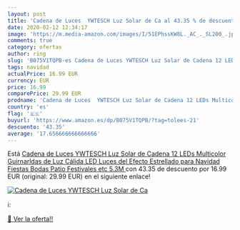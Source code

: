 ```yaml
---
layout: post
title: 'Cadena de Luces  YWTESCH Luz Solar de Ca al 43.35 % de descuento'
date: 2020-02-12 12:34:17
image: 'https://m.media-amazon.com/images/I/51EPhssKW8L._AC_._SL200_.jpg'
comments: true
category: ofertas
author: ring
slug: 'B075V1TQPB-es Cadena de Luces YWTESCH Luz Solar de Cadena 12 LEDs...'
tags: navidad
actualPrice: 16.99 EUR
currency: EUR
price: 16.99
comparePrice: 29.99 EUR
prodname: 'Cadena de Luces  YWTESCH Luz Solar de Cadena 12 LEDs Multicolor Guirnarldas de Luz Cálida LED Luces del Efecto Estrellado para Navidad  Fiestas  Bodas  Patio  Festivales etc  5.3M '
country: 'es'
flag: '🇪🇸'
buyurl: 'https://www.amazon.es/dp/B075V1TQPB/?tag=tolees-21'
descuento: '43.35'
average: '17.656666666666666'
---
```


Está [Cadena de Luces  YWTESCH Luz Solar de Cadena 12 LEDs Multicolor Guirnarldas de Luz Cálida LED Luces del Efecto Estrellado para Navidad  Fiestas  Bodas  Patio  Festivales etc  5.3M ](https://www.amazon.es/dp/B075V1TQPB/?tag=tolees-21) con 43.35 de descuento por 16.99 EUR (original: 29.99 EUR) en el siguiente enlace!

[![Cadena de Luces  YWTESCH Luz Solar de Ca](https://m.media-amazon.com/images/I/51EPhssKW8L._AC_._SL200_.jpg)](https://www.amazon.es/dp/B075V1TQPB/?tag=tolees-21)

ℹ️:


[🛒 Ver la oferta!!](https://www.amazon.es/dp/B075V1TQPB/?tag=tolees-21)
